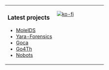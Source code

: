 <table border="0">
<tr style="border: none;"><td valign="top" width="50%" style="border: none;">

### Latest projects

* [MoleIDS](https://github.com/mole-ids/mole)
* [Yara-Forensics](https://github.com/Xumeiquer/yara-forensics)
* [Goca](https://github.com/gocaio/goca)
* [Go4Th](https://github.com/Xumeiquer/go4th)
* [Nobots](https://github.com/Xumeiquer/nobots)


</td><td valign="top" width="50%" style="border: none;">

[![ko-fi](https://www.ko-fi.com/img/githubbutton_sm.svg)](https://ko-fi.com/M4M625UW0)
</td>
</tr>
</table>

<!--
**Xumeiquer/Xumeiquer** is a ✨ _special_ ✨ repository because its `README.md` (this file) appears on your GitHub profile.

Here are some ideas to get you started:

- 🔭 I’m currently working on ...
- 🌱 I’m currently learning ...
- 👯 I’m looking to collaborate on ...
- 🤔 I’m looking for help with ...
- 💬 Ask me about ...
- 📫 How to reach me: ...
- 😄 Pronouns: ...
- ⚡ Fun fact: ...
-->
